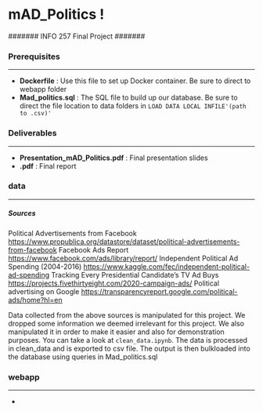 # mAD_Politics ! 
####### INFO 257 Final Project #######

### Prerequisites
---
* **Dockerfile** : Use this file to set up Docker container. Be sure to direct to webapp folder
* **Mad_politics.sql** : The SQL file to build up our database. Be sure to direct the file location to data folders in `LOAD DATA LOCAL INFILE'(path to .csv)' ` 


### Deliverables
---
* **Presentation_mAD_Politics.pdf** : Final presentation slides
* **.pdf** : Final report

### data
---

##### Sources

Political Advertisements from Facebook
https://www.propublica.org/datastore/dataset/political-advertisements-from-facebook
Facebook Ads Report
https://www.facebook.com/ads/library/report/
Independent Political Ad Spending (2004-2016)
https://www.kaggle.com/fec/independent-political-ad-spending
Tracking Every Presidential Candidate’s TV Ad Buys
https://projects.fivethirtyeight.com/2020-campaign-ads/
Political advertising on Google
https://transparencyreport.google.com/political-ads/home?hl=en

Data collected from the above sources is manipulated for this project. We dropped
some information we deemed irrelevant for this project. We also manipulated it in order
to make it easier and also for demonstration purposes. You can take a look at ```clean_data.ipynb```.
The data is processed in clean_data and is exported to csv file. The output is then bulkloaded
into the database using queries in Mad_politics.sql




### webapp
---
*
